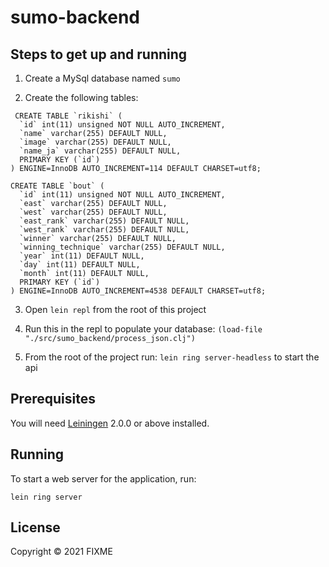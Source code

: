 # sumo-backend

## Steps to get up and running

1. Create a MySql database named `sumo`

2. Create the following tables:

```
 CREATE TABLE `rikishi` (
  `id` int(11) unsigned NOT NULL AUTO_INCREMENT,
  `name` varchar(255) DEFAULT NULL,
  `image` varchar(255) DEFAULT NULL,
  `name_ja` varchar(255) DEFAULT NULL,
  PRIMARY KEY (`id`)
) ENGINE=InnoDB AUTO_INCREMENT=114 DEFAULT CHARSET=utf8;
```

```
CREATE TABLE `bout` (
  `id` int(11) unsigned NOT NULL AUTO_INCREMENT,
  `east` varchar(255) DEFAULT NULL,
  `west` varchar(255) DEFAULT NULL,
  `east_rank` varchar(255) DEFAULT NULL,
  `west_rank` varchar(255) DEFAULT NULL,
  `winner` varchar(255) DEFAULT NULL,
  `winning_technique` varchar(255) DEFAULT NULL,
  `year` int(11) DEFAULT NULL,
  `day` int(11) DEFAULT NULL,
  `month` int(11) DEFAULT NULL,
  PRIMARY KEY (`id`)
) ENGINE=InnoDB AUTO_INCREMENT=4538 DEFAULT CHARSET=utf8;
```

3. Open `lein repl` from the root of this project

4. Run this in the repl to populate your database:
   `(load-file "./src/sumo_backend/process_json.clj")`

5. From the root of the project run: `lein ring server-headless`
   to start the api

## Prerequisites

You will need [Leiningen][] 2.0.0 or above installed.

[leiningen]: https://github.com/technomancy/leiningen

## Running

To start a web server for the application, run:

    lein ring server

## License

Copyright © 2021 FIXME
